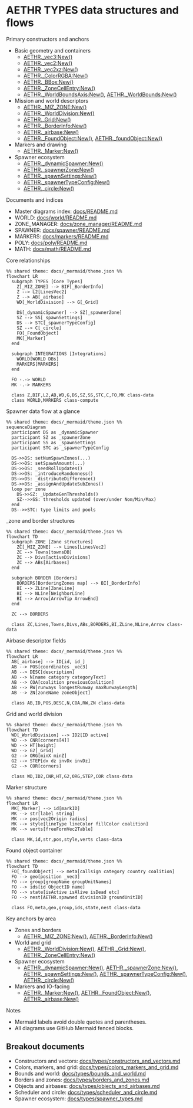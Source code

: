 # AETHR TYPES data structures and flows

Primary constructors and anchors
- Basic geometry and containers
  - [AETHR._vec3:New()](../../dev/customTypes.lua:114)
  - [AETHR._vec2:New()](../../dev/customTypes.lua:522)
  - [AETHR._vec2xz:New()](../../dev/customTypes.lua:542)
  - [AETHR._ColorRGBA:New()](../../dev/customTypes.lua:27)
  - [AETHR._BBox:New()](../../dev/customTypes.lua:136)
  - [AETHR._ZoneCellEntry:New()](../../dev/customTypes.lua:178)
  - [AETHR._WorldBoundsAxis:New()](../../dev/customTypes.lua:51), [AETHR._WorldBounds:New()](../../dev/customTypes.lua:68)
- Mission and world descriptors
  - [AETHR._MIZ_ZONE:New()](../../dev/customTypes.lua:283)
  - [AETHR._WorldDivision:New()](../../dev/customTypes.lua:159)
  - [AETHR._Grid:New()](../../dev/customTypes.lua:330)
  - [AETHR._BorderInfo:New()](../../dev/customTypes.lua:232)
  - [AETHR._airbase:New()](../../dev/customTypes.lua:432)
  - [AETHR._FoundObject:New()](../../dev/customTypes.lua:198), [AETHR._foundObject:New()](../../dev/customTypes.lua:578)
- Markers and drawing
  - [AETHR._Marker:New()](../../dev/customTypes.lua:375)
- Spawner ecosystem
  - [AETHR._dynamicSpawner:New()](../../dev/customTypes.lua:868)
  - [AETHR._spawnerZone:New()](../../dev/customTypes.lua:1177)
  - [AETHR._spawnSettings:New()](../../dev/customTypes.lua:1401)
  - [AETHR._spawnerTypeConfig:New()](../../dev/customTypes.lua:1444)
  - [AETHR._circle:New()](../../dev/customTypes.lua:1471)

Documents and indices
- Master diagrams index: [docs/README.md](../README.md)
- WORLD: [docs/world/README.md](../world/README.md)
- ZONE_MANAGER: [docs/zone_manager/README.md](../zone_manager/README.md)
- SPAWNER: [docs/spawner/README.md](../spawner/README.md)
- MARKERS: [docs/markers/README.md](../markers/README.md)
- POLY: [docs/poly/README.md](../poly/README.md)
- MATH: [docs/math/README.md](../math/README.md)

Core relationships

```mermaid
%% shared theme: docs/_mermaid/theme.json %%
flowchart LR
  subgraph TYPES [Core Types]
    Z[_MIZ_ZONE] --> BIF[_BorderInfo]
    Z --> L2[LinesVec2]
    Z --> AB[_airbase]
    WD[_WorldDivision] --> G[_Grid]

    DS[_dynamicSpawner] --> SZ[_spawnerZone]
    SZ --> SS[_spawnSettings]
    DS --> STC[_spawnerTypeConfig]
    SZ --> C[_circle]
    FO[_FoundObject]
    MK[_Marker]
  end

  subgraph INTEGRATIONS [Integrations]
    WORLD[WORLD DBs]
    MARKERS[MARKERS]
  end

  FO -.-> WORLD
  MK -.-> MARKERS

  class Z,BIF,L2,AB,WD,G,DS,SZ,SS,STC,C,FO,MK class-data
  class WORLD,MARKERS class-compute
```

Spawner data flow at a glance

```mermaid
%% shared theme: docs/_mermaid/theme.json %%
sequenceDiagram
  participant DS as _dynamicSpawner
  participant SZ as _spawnerZone
  participant SS as _spawnSettings
  participant STC as _spawnerTypeConfig

  DS->>DS: setNumSpawnZones(...)
  DS->>DS: setSpawnAmount(...)
  DS->>DS: _seedRollUpdates()
  DS->>DS: _introduceRandomness()
  DS->>DS: _distributeDifference()
  DS->>DS: _assignAndUpdateSubZones()
  loop per zone
    DS->>SZ: _UpdateGenThresholds()
    SZ-->>SS: thresholds updated (over/under Nom/Min/Max)
  end
  DS-->>STC: type limits and pools
```

_zone and border structures

```mermaid
%% shared theme: docs/_mermaid/theme.json %%
flowchart TD
  subgraph ZONE [Zone structures]
    ZC[_MIZ_ZONE] --> Lines[LinesVec2]
    ZC --> Towns[townsDB]
    ZC --> Divs[activeDivisions]
    ZC --> ABs[Airbases]
  end

  subgraph BORDER [Borders]
    BORDERS[BorderingZones map] --> BI[_BorderInfo]
    BI --> ZLine[ZoneLine]
    BI --> NLine[NeighborLine]
    BI --> Arrow[ArrowTip ArrowEnd]
  end

  ZC --> BORDERS

  class ZC,Lines,Towns,Divs,ABs,BORDERS,BI,ZLine,NLine,Arrow class-data
```

Airbase descriptor fields

```mermaid
%% shared theme: docs/_mermaid/theme.json %%
flowchart LR
  AB[_airbase] --> ID[id, id_]
  AB --> POS[coordinates _vec3]
  AB --> DESC[description]
  AB --> N[name category categoryText]
  AB --> COA[coalition previousCoalition]
  AB --> RW[runways longestRunway maxRunwayLength]
  AB --> ZN[zoneName zoneObject]

  class AB,ID,POS,DESC,N,COA,RW,ZN class-data
```

Grid and world division

```mermaid
%% shared theme: docs/_mermaid/theme.json %%
flowchart TD
  WD[_WorldDivision] --> ID2[ID active]
  WD --> CNR[corners[4]]
  WD --> HT[height]
  WD --> G2[_Grid]
  G2 --> ORG[minX minZ]
  G2 --> STEP[dx dz invDx invDz]
  G2 --> COR[corners]

  class WD,ID2,CNR,HT,G2,ORG,STEP,COR class-data
```

Marker structure

```mermaid
%% shared theme: docs/_mermaid/theme.json %%
flowchart LR
  MK[_Marker] --> id[markID]
  MK --> str[label string]
  MK --> pos[vec2Origin radius]
  MK --> style[lineType lineColor fillColor coalition]
  MK --> verts[freeFormVec2Table]

  class MK,id,str,pos,style,verts class-data
```

Found object container

```mermaid
%% shared theme: docs/_mermaid/theme.json %%
flowchart TD
  FO[_foundObject] --> meta[callsign category country coalition]
  FO --> geo[position _vec3]
  FO --> group[groupName groupUnitNames]
  FO --> ids[id ObjectID name]
  FO --> state[isActive isAlive isDead etc]
  FO --> nest[AETHR.spawned divisionID groundUnitID]

  class FO,meta,geo,group,ids,state,nest class-data
```

Key anchors by area
- Zones and borders
  - [AETHR._MIZ_ZONE:New()](../../dev/customTypes.lua:283), [AETHR._BorderInfo:New()](../../dev/customTypes.lua:232)
- World and grid
  - [AETHR._WorldDivision:New()](../../dev/customTypes.lua:159), [AETHR._Grid:New()](../../dev/customTypes.lua:330), [AETHR._ZoneCellEntry:New()](../../dev/customTypes.lua:178)
- Spawner ecosystem
  - [AETHR._dynamicSpawner:New()](../../dev/customTypes.lua:868), [AETHR._spawnerZone:New()](../../dev/customTypes.lua:1177), [AETHR._spawnSettings:New()](../../dev/customTypes.lua:1401), [AETHR._spawnerTypeConfig:New()](../../dev/customTypes.lua:1444), [AETHR._circle:New()](../../dev/customTypes.lua:1471)
- Markers and IO-facing
  - [AETHR._Marker:New()](../../dev/customTypes.lua:375), [AETHR._FoundObject:New()](../../dev/customTypes.lua:198), [AETHR._airbase:New()](../../dev/customTypes.lua:432)

Notes
- Mermaid labels avoid double quotes and parentheses.
- All diagrams use GitHub Mermaid fenced blocks.
## Breakout documents

- Constructors and vectors: [docs/types/constructors_and_vectors.md](constructors_and_vectors.md)
- Colors, markers, and grid: [docs/types/colors_markers_and_grid.md](colors_markers_and_grid.md)
- Bounds and world: [docs/types/bounds_and_world.md](bounds_and_world.md)
- Borders and zones: [docs/types/borders_and_zones.md](borders_and_zones.md)
- Objects and airbases: [docs/types/objects_and_airbases.md](objects_and_airbases.md)
- Scheduler and circle: [docs/types/scheduler_and_circle.md](scheduler_and_circle.md)
- Spawner ecosystem: [docs/types/spawner_types.md](spawner_types.md)